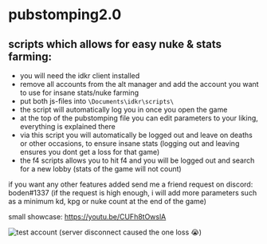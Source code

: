 # pubstomping2.0
## scripts which allows for easy nuke & stats farming:

- you will need the idkr client installed
- remove all accounts from the alt manager and add the account you want to use for insane stats/nuke farming
- put both js-files into `\Documents\idkr\scripts\`
- the script will automatically log you in once you open the game
- at the top of the pubstomping file you can edit parameters to your liking, everything is explained there
- via this script you will automatically be logged out and leave on deaths or other occasions, to ensure insane stats (logging out and leaving ensures you dont get a loss for that game)
- the f4 scripts allows you to hit f4 and you will be logged out and search for a new lobby (stats of the game will not count)

if you want any other features added send me a friend request on discord: boden#1337
(if the request is high enough, i will add more parameters such as a minimum kd, kpg or nuke count at the end of the game)

small showcase: https://youtu.be/CUFh8tOwslA

![test account]([http://url/to/img.png](https://cdn.discordapp.com/attachments/750320333638336553/1075550684537167992/gamebotProfile.png))
(server disconnect caused the one loss 😭)
